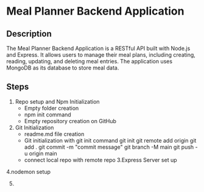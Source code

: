 # Meal Planner Backend Application

## Description

The Meal Planner Backend Application is a RESTful API built with Node.js and Express. It allows users to manage their meal plans, including creating, reading, updating, and deleting meal entries. The application uses MongoDB as its database to store meal data.

## Steps

1. Repo setup and Npm Initialization
   - Empty folder creation
   - npm init command
   - Empty repository creation on GitHub
2. Git Initialization
   - readme.md file creation
   - Git initialization with git init command
        git init
        git remote add origin <remote-repo-URL>
        git add .
        git commit -m "commit message"
        git branch -M main
        git push -u origin main
   - connect local repo with remote repo
3.Express Server set up

4.nodemon setup

5.



